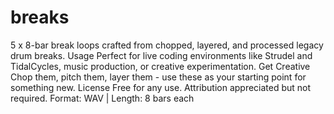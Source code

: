 # breaks

5 x 8-bar break loops crafted from chopped, layered, and processed legacy drum breaks.
Usage
Perfect for live coding environments like Strudel and TidalCycles, music production, or creative experimentation.
Get Creative
Chop them, pitch them, layer them - use these as your starting point for something new.
License
Free for any use. Attribution appreciated but not required.
Format: WAV | Length: 8 bars each
